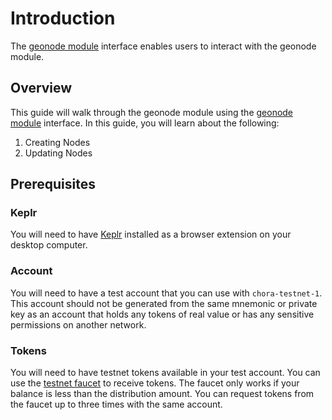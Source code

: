 # Introduction

The [geonode module](https://chora.io/mods/geonode) interface enables users to interact with the geonode module.

## Overview

This guide will walk through the geonode module using the [geonode module](https://chora.io/mods/geonode) interface. In this guide, you will learn about the following:

1. Creating Nodes
2. Updating Nodes

## Prerequisites

### Keplr

You will need to have [Keplr](https://www.keplr.app/download) installed as a browser extension on your desktop computer.

### Account

You will need to have a test account that you can use with `chora-testnet-1`. This account should not be generated from the same mnemonic or private key as an account that holds any tokens of real value or has any sensitive permissions on another network.

### Tokens

You will need to have testnet tokens available in your test account. You can use the [testnet faucet](https://chora.io/faucet) to receive tokens. The faucet only works if your balance is less than the distribution amount. You can request tokens from the faucet up to three times with the same account.
